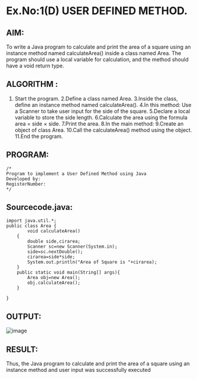 # Ex.No:1(D) USER DEFINED METHOD.

## AIM:
To write a Java program to calculate and print the area of a square using an instance method named calculateArea() inside a class named Area. The program should use a local variable for calculation, and the method should have a void return type.

## ALGORITHM :
1.	Start the program.
2.Define a class named Area.
3.Inside the class, define an instance method named calculateArea().
4.In this method:
Use a Scanner to take user input for the side of the square.
5.Declare a local variable to store the side length.
6.Calculate the area using the formula area = side × side.
7.Print the area.
8.In the main method:
9.Create an object of class Area.
10.Call the calculateArea() method using the object.
11.End the program.






## PROGRAM:
 ```
/*
Program to implement a User Defined Method using Java
Developed by: 
RegisterNumber:  
*/
```

## Sourcecode.java:
```
import java.util.*;
public class Area {
        void calculateArea()
    {
        double side,cirarea;
        Scanner sc=new Scanner(System.in);
        side=sc.nextDouble();
        cirarea=side*side;
        System.out.println("Area of Square is "+cirarea);
    }
    public static void main(String[] args){
        Area obj=new Area();
        obj.calculateArea();
    }
    
}

```







## OUTPUT:

![image](https://github.com/user-attachments/assets/930958bd-7353-4b20-9504-2bbe133cf195)


## RESULT:
Thus, the Java program to calculate and print the area of a square using an instance method and user input was successfully executed

